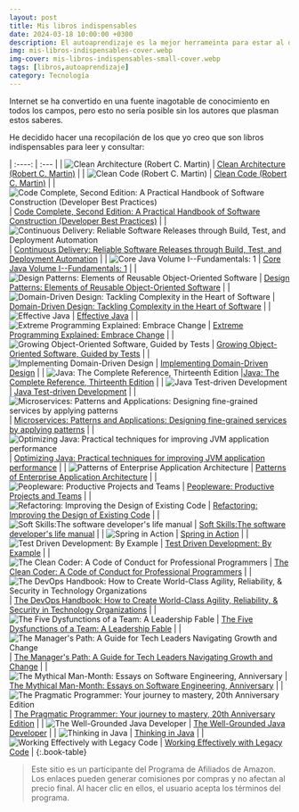 ```yaml
---
layout: post
title: Mis libros indispensables
date: 2024-03-18 10:00:00 +0300
description: El autoaprendizaje es la mejor herrameinta para estar al día, voy a listar los libros que considero indispensables.
img: mis-libros-indispensables-cover.webp
img-cover: mis-libros-indispensables-small-cover.webp
tags: [libros,autoaprendizaje]
category: Tecnología
---
```

     
<script>
window.addEventListener('load', function() {
    const urlParams = new URLSearchParams(window.location.search);
    const book = urlParams.get('book');

    if (book){
        let anchor = document.querySelector("a[href='" + book + "']");
        if(anchor){
            anchor.click();
        }
    }
});
</script>

Internet se ha convertido en una fuente inagotable de conocimiento en todos los campos, pero esto no sería posible sin los autores que plasman estos saberes.

He decidido hacer una recopilación de los que yo creo que son libros indispensables para leer y consultar:

| :----: | :--- |
| <img src="https://m.media-amazon.com/images/I/61r4tYVsRVL._SY522_.jpg" alt="Clean Architecture (Robert C. Martin)"/> | [Clean Architecture (Robert C. Martin)](https://www.amazon.es/Clean-Architecture-Craftsmans-Software-Structure/dp/0134494164?tag=sergio.susa-21) |
| <img src="https://m.media-amazon.com/images/I/51E2055ZGUL._SY522_.jpg" alt="Clean Code (Robert C. Martin)"/> | [Clean Code (Robert C. Martin)](https://www.amazon.es/Clean-Code-Handbook-Software-Craftsmanship/dp/0132350882?tag=sergio.susa-21) |
| <img src="https://m.media-amazon.com/images/I/61GzazUmKyL._SY522_.jpg" alt="Code Complete, Second Edition: A Practical Handbook of Software Construction (Developer Best Practices)"/> | [Code Complete, Second Edition: A Practical Handbook of Software Construction (Developer Best Practices)](https://www.amazon.es/Code-Complete-Practical-Costruction-Professional/dp/0735619670?tag=sergio.susa-21) |
| <img src="https://m.media-amazon.com/images/I/71sYKaNItcL._SY522_.jpg" alt="Continuous Delivery: Reliable Software Releases through Build, Test, and Deployment Automation"/> | [Continuous Delivery: Reliable Software Releases through Build, Test, and Deployment Automation](https://www.amazon.es/Continuous-Delivery-Deployment-Automation-Addison-Wesley/dp/0321601912?tag=sergio.susa-21) |
| <img src="https://m.media-amazon.com/images/I/417VZsFgaqL._SY522_.jpg" alt="Core Java Volume I--Fundamentals: 1"/> | [Core Java Volume I--Fundamentals: 1](https://www.amazon.es/Core-Java-I-Fundamentals-Cay-Horstmann/dp/0137081898?tag=sergio.susa-21) |
| <img src="https://m.media-amazon.com/images/I/81gtKoapHFL._SY522_.jpg" alt="Design Patterns: Elements of Reusable Object-Oriented Software"/> | [Design Patterns: Elements of Reusable Object-Oriented Software](https://www.amazon.es/Design-Patterns-Object-Oriented-professional-computing/dp/0201633612?tag=sergio.susa-21) |
| <img src="https://m.media-amazon.com/images/I/71Qde+ZerdL._SY522_.jpg" alt="Domain-Driven Design: Tackling Complexity in the Heart of Software"/> | [Domain-Driven Design: Tackling Complexity in the Heart of Software](https://www.amazon.es/Domain-Driven-Design-Tackling-Complexity-Software/dp/0321125215?tag=sergio.susa-21) |
| <img src="https://m.media-amazon.com/images/I/7167aaVxs3L._SY522_.jpg" alt="Effective Java"/> | [Effective Java](https://www.amazon.es/Effective-Java-Joshua-Bloch/dp/0134685997?tag=sergio.susa-21) |
| <img src="https://m.media-amazon.com/images/I/615KsgTP0+L._SY522_.jpg" alt="Extreme Programming Explained: Embrace Change"/> | [Extreme Programming Explained: Embrace Change](https://www.amazon.es/Extreme-Programming-Explained-Embrace-Embracing/dp/0321278658?tag=sergio.susa-21) |
| <img src="https://m.media-amazon.com/images/I/71s4gm+CcRL._SY522_.jpg" alt="Growing Object-Oriented Software, Guided by Tests"/> | [Growing Object-Oriented Software, Guided by Tests](https://www.amazon.es/Growing-Object-Oriented-Software-Guided-Signature/dp/0321503627?tag=sergio.susa-21) |
| <img src="https://m.media-amazon.com/images/I/71SMl4O7jeL._SY522_.jpg" alt="Implementing Domain-Driven Design"/> | [Implementing Domain-Driven Design](https://www.amazon.es/Implementing-Domain-Driven-Design-Vaughn-Vernon/dp/0321834577?tag=sergio.susa-21) |
| <img src="https://m.media-amazon.com/images/I/81UDSuaFAeL._SY522_.jpg" alt="Java: The Complete Reference, Thirteenth Edition"/> |[Java: The Complete Reference, Thirteenth Edition](https://www.amazon.es/Java-Complete-Reference-Thirteenth/dp/1265058431?tag=sergio.susa-21) |
| <img src="https://m.media-amazon.com/images/I/71Dd5sJ8VkL._SY522_.jpg" alt="Java Test-driven Development"/> | [Java Test-driven Development](https://www.amazon.es/Java-Test-Driven-Development-Viktor-Farcic/dp/1783987421?tag=sergio.susa-21) |
| <img src="https://m.media-amazon.com/images/I/71x5u9zGEEL._SY522_.jpg" alt="Microservices: Patterns and Applications: Designing fine-grained services by applying patterns"/> | [Microservices: Patterns and Applications: Designing fine-grained services by applying patterns](https://www.amazon.es/Microservices-Patterns-Applications-Designing-fine-grained/dp/069242427X?tag=sergio.susa-21) |
| <img src="https://m.media-amazon.com/images/I/91l1PNnUkaL._SY522_.jpg" alt="Optimizing Java: Practical techniques for improving JVM application performance"/> | [Optimizing Java: Practical techniques for improving JVM application performance](https://www.amazon.es/Optimizing-Java-techniques-application-performance/dp/1492025798?tag=sergio.susa-21) |
| <img src="https://m.media-amazon.com/images/I/61yNt+jcM0L._SY522_.jpg" alt="Patterns of Enterprise Application Architecture"/> | [Patterns of Enterprise Application Architecture](https://www.amazon.es/Enterprise-Application-Architecture-Addison-Wesley-Signature/dp/0321127420?tag=sergio.susa-21) |
| <img src="https://m.media-amazon.com/images/I/711YgsqURPL._SY522_.jpg" alt="Peopleware: Productive Projects and Teams"/> | [Peopleware: Productive Projects and Teams](https://www.amazon.es/Peopleware-Productive-Projects-Tom-DeMarco/dp/0321934113?tag=sergio.susa-21) |
| <img src="https://m.media-amazon.com/images/I/71e6ndHEwqL._SY522_.jpg" alt="Refactoring: Improving the Design of Existing Code"/> | [Refactoring: Improving the Design of Existing Code](https://www.amazon.es/Refactoring-Improving-Existing-Addison-wesley-Signature/dp/0134757599?tag=sergio.susa-21) |
| <img src="https://m.media-amazon.com/images/I/A1tYa0EpiyL._SY522_.jpg" alt="Soft Skills:The software developer's life manual"/> | [Soft Skills:The software developer's life manual](https://www.amazon.es/Soft-Skills-software-developers-manual/dp/1617292397?tag=sergio.susa-21) |
| <img src="https://m.media-amazon.com/images/I/71RV21auTEL._SY522_.jpg" alt="Spring in Action"/> | [Spring in Action](https://www.amazon.es/Spring-Action-Sixth-Craig-Walls/dp/1617297577?tag=sergio.susa-21) |
| <img src="https://m.media-amazon.com/images/I/61a+MLItPHL._SY522_.jpg" alt="Test Driven Development: By Example"/> | [Test Driven Development: By Example](https://www.amazon.es/Driven-Development-Example-Addison-Wesley-Signature/dp/0321146530?tag=sergio.susa-21) |
| <img src="https://m.media-amazon.com/images/I/61GHrDrumhL._SY522_.jpg" alt="The Clean Coder: A Code of Conduct for Professional Programmers"/> | [The Clean Coder: A Code of Conduct for Professional Programmers](https://www.amazon.es/Clean-Coder-Conduct-Professional-Programmers/dp/0137081073?tag=sergio.susa-21) |
| <img src="https://m.media-amazon.com/images/I/819OwBruPlL._SY522_.jpg" alt="The DevOps Handbook: How to Create World-Class Agility, Reliability, & Security in Technology Organizations"/> | [The DevOps Handbook: How to Create World-Class Agility, Reliability, & Security in Technology Organizations](https://www.amazon.es/Devops-Handbook-World-class-Reliability-Organizations/dp/1950508404?tag=sergio.susa-21) |
| <img src="https://m.media-amazon.com/images/I/71Kz7ODzW4L._SY522_.jpg" alt="The Five Dysfunctions of a Team: A Leadership Fable"/> | [The Five Dysfunctions of a Team: A Leadership Fable](https://www.amazon.es/Five-Dysfunctions-Team-Leadership-Lencioni/dp/0787960756?tag=sergio.susa-21) |
| <img src="https://m.media-amazon.com/images/I/8103YdWadQL._SY522_.jpg" alt="The Manager's Path: A Guide for Tech Leaders Navigating Growth and Change"/> | [The Manager's Path: A Guide for Tech Leaders Navigating Growth and Change](https://www.amazon.es/Managers-Path-Leaders-Navigating-Growth/dp/1491973897?tag=sergio.susa-21') |
| <img src="https://m.media-amazon.com/images/I/71fCJWIx4UL._SY522_.jpg" alt="The Mythical Man-Month: Essays on Software Engineering, Anniversary"/> | [The Mythical Man-Month: Essays on Software Engineering, Anniversary](https://www.amazon.es/Mythical-Man-Month-Software-Engineering/dp/0201835959?tag=sergio.susa-21) |
| <img src="https://m.media-amazon.com/images/I/71f743sOPoL._SY522_.jpg" alt="The Pragmatic Programmer: Your journey to mastery, 20th Anniversary Edition"/> | [The Pragmatic Programmer: Your journey to mastery, 20th Anniversary Edition](https://www.amazon.es/Pragmatic-Programmer-journey-mastery-Anniversary/dp/0135957052?tag=sergio.susa-21) |
| <img src="https://m.media-amazon.com/images/I/719k67sAEpL._SY522_.jpg" alt="The Well-Grounded Java Developer"/> | [The Well-Grounded Java Developer](https://www.amazon.es/Well-Grounded-Java-Developer-Second/dp/1617298875?tag=sergio.susa-21) |
| <img src="https://m.media-amazon.com/images/I/61VRKHPVQ6L.jpg" alt="Thinking in Java"/> | [Thinking in Java](https://www.amazon.es/Thinking-Java-introduction-object-oriented-programming/dp/0131872486?tag=sergio.susa-21) |
| <img src="https://m.media-amazon.com/images/I/71UAsPBdgdL._SY522_.jpg" alt="Working Effectively with Legacy Code"/> | [Working Effectively with Legacy Code](https://www.amazon.es/Working-Effectively-Legacy-Robert-Martin/dp/0131177052?tag=sergio.susa-21) |
{:.book-table}
<br/>

<blockquote class="blockquote mt-3 p-3">
   <p class="text-muted mb-0 font-italic">Este sitio es un participante del Programa de Afiliados de Amazon. Los enlaces pueden generar comisiones por compras y no afectan al precio final. Al hacer clic en ellos, el usuario acepta los términos del programa.</p>
</blockquote>
